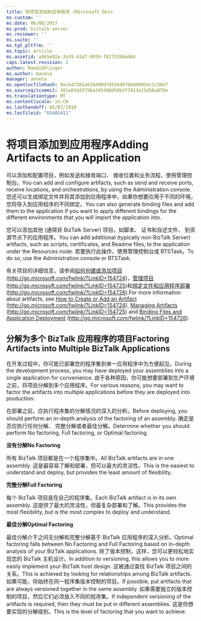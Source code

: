 ```yaml
---
title: 将项目添加到应用程序 |Microsoft Docs
ms.custom: ''
ms.date: 06/08/2017
ms.prod: biztalk-server
ms.reviewer: ''
ms.suite: ''
ms.tgt_pltfrm: ''
ms.topic: article
ms.assetid: a9b5e92e-2e55-41d7-9959-f62753bbeb04
caps.latest.revision: 2
author: MandiOhlinger
ms.author: mandia
manager: anneta
ms.openlocfilehash: 9ac647201a834d90d745564076b040954c1c3667
ms.sourcegitcommit: 381e83d43796a345488d54b3f7413e11d56ad7be
ms.translationtype: MT
ms.contentlocale: zh-CN
ms.lasthandoff: 05/07/2019
ms.locfileid: "65401411"
---
```

# <a name="adding-artifacts-to-an-application"></a><span data-ttu-id="348d8-102">将项目添加到应用程序</span><span class="sxs-lookup"><span data-stu-id="348d8-102">Adding Artifacts to an Application</span></span>
<span data-ttu-id="348d8-103">可以添加和配置项目，例如发送和接收端口、 接收位置和业务流程，使用管理控制台。</span><span class="sxs-lookup"><span data-stu-id="348d8-103">You can add and configure artifacts, such as send and receive ports, receive locations, and orchestrations, by using the Administration console.</span></span> <span data-ttu-id="348d8-104">您还可以生成绑定文件并将其添加到应用程序中，如果你想要应用于不同的环境，您将导入到应用程序的不同绑定。</span><span class="sxs-lookup"><span data-stu-id="348d8-104">You can also generate binding files and add them to the application if you want to apply different bindings for the different environments that you will import the application into.</span></span>  
  
 <span data-ttu-id="348d8-105">您可以添加其他 (通常非 BizTalk Server) 项目，如脚本、 证书和自述文件、 到资源节点下的应用程序。</span><span class="sxs-lookup"><span data-stu-id="348d8-105">You can add additional (typically non-BizTalk Server) artifacts, such as scripts, certificates, and Readme files, to the application under the Resources node.</span></span> <span data-ttu-id="348d8-106">若要执行此操作，使用管理控制台或 BTSTask。</span><span class="sxs-lookup"><span data-stu-id="348d8-106">To do so, use the Administration console or BTSTask.</span></span>  
  
 <span data-ttu-id="348d8-107">有关项目的详细信息，请参阅[如何创建或添加项目](http://go.microsoft.com/fwlink/?LinkID=154724)(http://go.microsoft.com/fwlink/?LinkID=154724)，[管理项目](http://go.microsoft.com/fwlink/?LinkID=154725)(http://go.microsoft.com/fwlink/?LinkID=154725)和[绑定文件和应用程序部署](http://go.microsoft.com/fwlink/?LinkID=154726) (http://go.microsoft.com/fwlink/?LinkID=154726).</span><span class="sxs-lookup"><span data-stu-id="348d8-107">For more information about artifacts, see [How to Create or Add an Artifact](http://go.microsoft.com/fwlink/?LinkID=154724) (http://go.microsoft.com/fwlink/?LinkID=154724), [Managing Artifacts](http://go.microsoft.com/fwlink/?LinkID=154725) (http://go.microsoft.com/fwlink/?LinkID=154725) and [Binding Files and Application Deployment](http://go.microsoft.com/fwlink/?LinkID=154726) (http://go.microsoft.com/fwlink/?LinkID=154726).</span></span>  
  
## <a name="factoring-artifacts-into-multiple-biztalk-applications"></a><span data-ttu-id="348d8-108">分解为多个 BizTalk 应用程序的项目</span><span class="sxs-lookup"><span data-stu-id="348d8-108">Factoring Artifacts into Multiple BizTalk Applications</span></span>  
 <span data-ttu-id="348d8-109">在开发过程中，你可能已部署您的程序集到单一应用程序中为方便起见。</span><span class="sxs-lookup"><span data-stu-id="348d8-109">During the development process, you may have deployed your assemblies into a single application for convenience.</span></span> <span data-ttu-id="348d8-110">由于各种原因，你可能想要部署到生产环境之前，将项目分解到多个应用程序。</span><span class="sxs-lookup"><span data-stu-id="348d8-110">For various reasons, you may want to factor the artifacts into multiple applications before they are deployed into production.</span></span>  
  
 <span data-ttu-id="348d8-111">在部署之前，应执行程序集的分解情况的深入的分析。</span><span class="sxs-lookup"><span data-stu-id="348d8-111">Before deploying, you should perform an in-depth analysis of the factoring of an assembly.</span></span> <span data-ttu-id="348d8-112">确定是否应执行任何分解、 完整分解或者最佳分解。</span><span class="sxs-lookup"><span data-stu-id="348d8-112">Determine whether you should perform No factoring, Full factoring, or Optimal factoring.</span></span>  
  
 <span data-ttu-id="348d8-113">**没有分解**</span><span class="sxs-lookup"><span data-stu-id="348d8-113">**No Factoring**</span></span>  
  
 <span data-ttu-id="348d8-114">所有 BizTalk 项目都是在一个程序集中。</span><span class="sxs-lookup"><span data-stu-id="348d8-114">All BizTalk artifacts are in one assembly.</span></span> <span data-ttu-id="348d8-115">这是最容易了解和部署，但可以最大的灵活性。</span><span class="sxs-lookup"><span data-stu-id="348d8-115">This is the easiest to understand and deploy, but provides the least amount of flexibility.</span></span>  
  
 <span data-ttu-id="348d8-116">**完整分解**</span><span class="sxs-lookup"><span data-stu-id="348d8-116">**Full Factoring**</span></span>  
  
 <span data-ttu-id="348d8-117">每个 BizTalk 项目是在自己的程序集。</span><span class="sxs-lookup"><span data-stu-id="348d8-117">Each BizTalk artifact is in its own assembly.</span></span> <span data-ttu-id="348d8-118">这提供了最大的灵活性，但最复杂部署和了解。</span><span class="sxs-lookup"><span data-stu-id="348d8-118">This provides the most flexibility, but is the most complex to deploy and understand.</span></span>  
  
 <span data-ttu-id="348d8-119">**最佳分解**</span><span class="sxs-lookup"><span data-stu-id="348d8-119">**Optimal Factoring**</span></span>  
  
 <span data-ttu-id="348d8-120">最佳分解介于之间无分解和完整分解基于 BizTalk 应用程序的深入分析。</span><span class="sxs-lookup"><span data-stu-id="348d8-120">Optimal factoring falls between No Factoring and Full Factoring based on in-depth analysis of your BizTalk applications.</span></span> <span data-ttu-id="348d8-121">除了版本控制，这样，您可以更轻松地实现您的 BizTalk 主机设计。</span><span class="sxs-lookup"><span data-stu-id="348d8-121">In addition to versioning, this allows you to more easily implement your BizTalk host design.</span></span> <span data-ttu-id="348d8-122">这被通过查找 BizTalk 项目之间的关系。</span><span class="sxs-lookup"><span data-stu-id="348d8-122">This is achieved by looking for relationships among BizTalk artifacts.</span></span> <span data-ttu-id="348d8-123">如果可能，将始终在同一程序集版本控制的项目。</span><span class="sxs-lookup"><span data-stu-id="348d8-123">If possible, put artifacts that are always versioned together in the same assembly.</span></span> <span data-ttu-id="348d8-124">如果需要独立的版本控制的项目，然后它们必须放入不同的程序集。</span><span class="sxs-lookup"><span data-stu-id="348d8-124">If independent versioning of the artifacts is required, then they must be put in different assemblies.</span></span> <span data-ttu-id="348d8-125">这是你想要实现的分解级别。</span><span class="sxs-lookup"><span data-stu-id="348d8-125">This is the level of factoring that you want to achieve.</span></span>